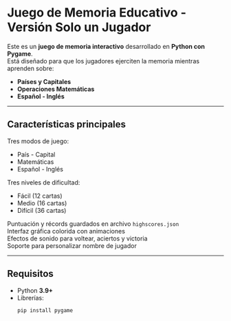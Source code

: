 #  Juego de Memoria Educativo - Versión Solo un Jugador  

Este es un **juego de memoria interactivo** desarrollado en **Python con Pygame**.  
Está diseñado para que los jugadores ejerciten la memoria mientras aprenden sobre:  

-  **Países y Capitales**  
-  **Operaciones Matemáticas**  
-  **Español - Inglés**  

---

##  Características principales  

 Tres modos de juego:  
- País - Capital  
- Matemáticas  
- Español - Inglés  

 Tres niveles de dificultad:  
- Fácil (12 cartas)  
- Medio (16 cartas)  
- Difícil (36 cartas)  

 Puntuación y récords guardados en archivo `highscores.json`  
 Interfaz gráfica colorida con animaciones  
 Efectos de sonido para voltear, aciertos y victoria  
 Soporte para personalizar nombre de jugador  

---

##  Requisitos  

- Python **3.9+**  
- Librerías:  
  ```bash
  pip install pygame
